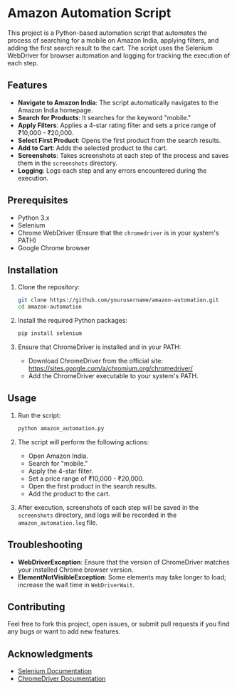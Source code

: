 # Amazon Automation Script

This project is a Python-based automation script that automates the process of searching for a mobile on Amazon India, applying filters, and adding the first search result to the cart. The script uses the Selenium WebDriver for browser automation and logging for tracking the execution of each step.

## Features

- **Navigate to Amazon India**: The script automatically navigates to the Amazon India homepage.
- **Search for Products**: It searches for the keyword "mobile."
- **Apply Filters**: Applies a 4-star rating filter and sets a price range of ₹10,000 - ₹20,000.
- **Select First Product**: Opens the first product from the search results.
- **Add to Cart**: Adds the selected product to the cart.
- **Screenshots**: Takes screenshots at each step of the process and saves them in the `screenshots` directory.
- **Logging**: Logs each step and any errors encountered during the execution.

## Prerequisites

- Python 3.x
- Selenium
- Chrome WebDriver (Ensure that the `chromedriver` is in your system's PATH)
- Google Chrome browser

## Installation

1. Clone the repository:
    ```sh
    git clone https://github.com/yourusername/amazon-automation.git
    cd amazon-automation
    ```

2. Install the required Python packages:
    ```sh
    pip install selenium
    ```

3. Ensure that ChromeDriver is installed and in your PATH:
    - Download ChromeDriver from the official site: https://sites.google.com/a/chromium.org/chromedriver/
    - Add the ChromeDriver executable to your system's PATH.

## Usage

1. Run the script:
    ```sh
    python amazon_automation.py
    ```

2. The script will perform the following actions:
    - Open Amazon India.
    - Search for "mobile."
    - Apply the 4-star filter.
    - Set a price range of ₹10,000 - ₹20,000.
    - Open the first product in the search results.
    - Add the product to the cart.

3. After execution, screenshots of each step will be saved in the `screenshots` directory, and logs will be recorded in the `amazon_automation.log` file.

## Troubleshooting

- **WebDriverException**: Ensure that the version of ChromeDriver matches your installed Chrome browser version.
- **ElementNotVisibleException**: Some elements may take longer to load; increase the wait time in `WebDriverWait`.


## Contributing

Feel free to fork this project, open issues, or submit pull requests if you find any bugs or want to add new features.

## Acknowledgments

- [Selenium Documentation](https://www.selenium.dev/documentation/en/)
- [ChromeDriver Documentation](https://sites.google.com/a/chromium.org/chromedriver/)

